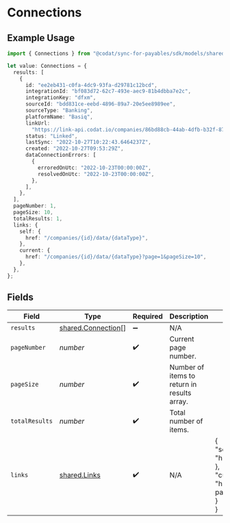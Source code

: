 # Connections

## Example Usage

```typescript
import { Connections } from "@codat/sync-for-payables/sdk/models/shared";

let value: Connections = {
  results: [
    {
      id: "ee2eb431-c0fa-4dc9-93fa-d29781c12bcd",
      integrationId: "bf083d72-62c7-493e-aec9-81b4dbba7e2c",
      integrationKey: "dfxm",
      sourceId: "bdd831ce-eebd-4896-89a7-20e5ee8989ee",
      sourceType: "Banking",
      platformName: "Basiq",
      linkUrl:
        "https://link-api.codat.io/companies/86bd88cb-44ab-4dfb-b32f-87b19b14287f/connections/ee2eb431-c0fa-4dc9-93fa-d29781c12bcd/start",
      status: "Linked",
      lastSync: "2022-10-27T10:22:43.6464237Z",
      created: "2022-10-27T09:53:29Z",
      dataConnectionErrors: [
        {
          erroredOnUtc: "2022-10-23T00:00:00Z",
          resolvedOnUtc: "2022-10-23T00:00:00Z",
        },
      ],
    },
  ],
  pageNumber: 1,
  pageSize: 10,
  totalResults: 1,
  links: {
    self: {
      href: "/companies/{id}/data/{dataType}",
    },
    current: {
      href: "/companies/{id}/data/{dataType}?page=1&pageSize=10",
    },
  },
};
```

## Fields

| Field                                                                                             | Type                                                                                              | Required                                                                                          | Description                                                                                       | Example                                                                                           |
| ------------------------------------------------------------------------------------------------- | ------------------------------------------------------------------------------------------------- | ------------------------------------------------------------------------------------------------- | ------------------------------------------------------------------------------------------------- | ------------------------------------------------------------------------------------------------- |
| `results`                                                                                         | [shared.Connection](../../../sdk/models/shared/connection.md)[]                                   | :heavy_minus_sign:                                                                                | N/A                                                                                               |                                                                                                   |
| `pageNumber`                                                                                      | *number*                                                                                          | :heavy_check_mark:                                                                                | Current page number.                                                                              |                                                                                                   |
| `pageSize`                                                                                        | *number*                                                                                          | :heavy_check_mark:                                                                                | Number of items to return in results array.                                                       |                                                                                                   |
| `totalResults`                                                                                    | *number*                                                                                          | :heavy_check_mark:                                                                                | Total number of items.                                                                            |                                                                                                   |
| `links`                                                                                           | [shared.Links](../../../sdk/models/shared/links.md)                                               | :heavy_check_mark:                                                                                | N/A                                                                                               | {<br/>"self": {<br/>"href": "/companies"<br/>},<br/>"current": {<br/>"href": "/companies?page=1\u0026pageSize=10"<br/>}<br/>} |